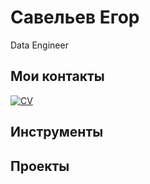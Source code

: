 # Савельев Егор

Data Engineer 

## Мои контакты

<div id="badges">
  <a href="https://t.me/Pumchikk">
    <img src="https://img.shields.io/badge/Tg-white?style=for-the-badge&logo=telegram&logoColor=blue" alt="CV"/>
  </a>
</div>

## Инструменты



## Проекты
